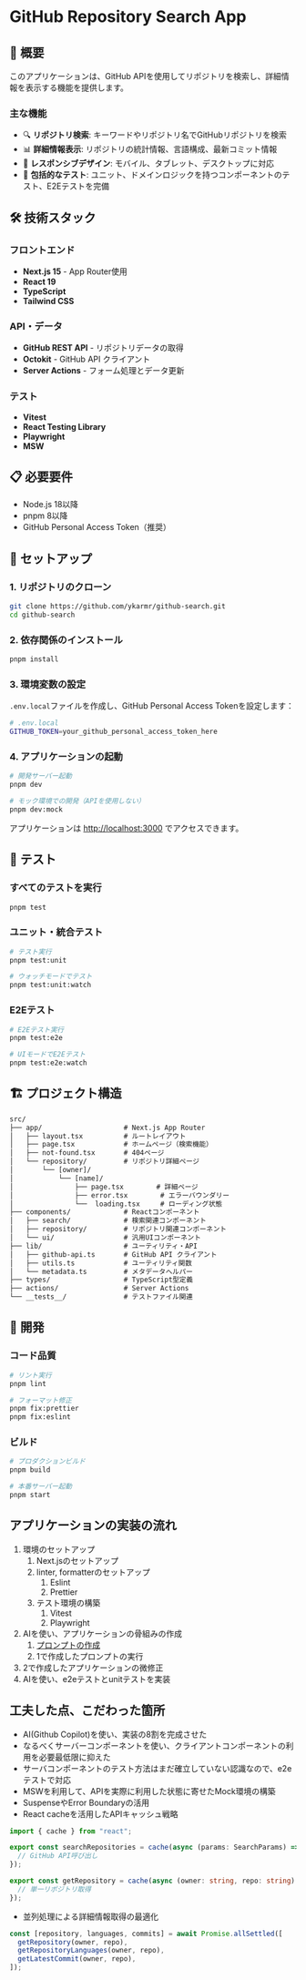# GitHub Repository Search App

## 🚀 概要

このアプリケーションは、GitHub APIを使用してリポジトリを検索し、詳細情報を表示する機能を提供します。

### 主な機能

- 🔍 **リポジトリ検索**: キーワードやリポジトリ名でGitHubリポジトリを検索
- 📊 **詳細情報表示**: リポジトリの統計情報、言語構成、最新コミット情報
- 📱 **レスポンシブデザイン**: モバイル、タブレット、デスクトップに対応
- 🧪 **包括的なテスト**: ユニット、ドメインロジックを持つコンポーネントのテスト、E2Eテストを完備

## 🛠 技術スタック

### フロントエンド

- **Next.js 15** - App Router使用
- **React 19**
- **TypeScript**
- **Tailwind CSS**

### API・データ

- **GitHub REST API** - リポジトリデータの取得
- **Octokit** - GitHub API クライアント
- **Server Actions** - フォーム処理とデータ更新

### テスト

- **Vitest**
- **React Testing Library**
- **Playwright**
- **MSW**

## 📋 必要要件

- Node.js 18以降
- pnpm 8以降
- GitHub Personal Access Token（推奨）

## 🚀 セットアップ

### 1. リポジトリのクローン

```bash
git clone https://github.com/ykarmr/github-search.git
cd github-search
```

### 2. 依存関係のインストール

```bash
pnpm install
```

### 3. 環境変数の設定

`.env.local`ファイルを作成し、GitHub Personal Access Tokenを設定します：

```bash
# .env.local
GITHUB_TOKEN=your_github_personal_access_token_here
```

### 4. アプリケーションの起動

```bash
# 開発サーバー起動
pnpm dev

# モック環境での開発（APIを使用しない）
pnpm dev:mock
```

アプリケーションは <http://localhost:3000> でアクセスできます。

## 🧪 テスト

### すべてのテストを実行

```bash
pnpm test
```

### ユニット・統合テスト

```bash
# テスト実行
pnpm test:unit

# ウォッチモードでテスト
pnpm test:unit:watch
```

### E2Eテスト

```bash
# E2Eテスト実行
pnpm test:e2e

# UIモードでE2Eテスト
pnpm test:e2e:watch
```

## 🏗 プロジェクト構造

```txt
src/
├── app/                    # Next.js App Router
│   ├── layout.tsx          # ルートレイアウト
│   ├── page.tsx            # ホームページ（検索機能）
│   ├── not-found.tsx       # 404ページ
│   └── repository/         # リポジトリ詳細ページ
│       └── [owner]/
│           └── [name]/
│               ├── page.tsx        # 詳細ページ
│               ├── error.tsx        # エラーバウンダリー
│               └──  loading.tsx     # ローディング状態
├── components/             # Reactコンポーネント
│   ├── search/             # 検索関連コンポーネント
│   ├── repository/         # リポジトリ関連コンポーネント
│   └── ui/                 # 汎用UIコンポーネント
├── lib/                    # ユーティリティ・API
│   ├── github-api.ts       # GitHub API クライアント
│   ├── utils.ts            # ユーティリティ関数
│   └── metadata.ts         # メタデータヘルパー
├── types/                  # TypeScript型定義
├── actions/                # Server Actions
└── __tests__/              # テストファイル関連
```

## 🔧 開発

### コード品質

```bash
# リント実行
pnpm lint

# フォーマット修正
pnpm fix:prettier
pnpm fix:eslint
```

### ビルド

```bash
# プロダクションビルド
pnpm build

# 本番サーバー起動
pnpm start
```

## アプリケーションの実装の流れ

1. 環境のセットアップ
   1. Next.jsのセットアップ
   2. linter, formatterのセットアップ
      1. Eslint
      2. Prettier
   3. テスト環境の構築
      1. Vitest
      2. Playwright
2. AIを使い、アプリケーションの骨組みの作成
   1. [プロンプトの作成](./prompt.md)
   2. 1で作成したプロンプトの実行
3. 2で作成したアプリケーションの微修正
4. AIを使い、e2eテストとunitテストを実装

## 工夫した点、こだわった箇所

- AI(Github Copilot)を使い、実装の8割を完成させた
- なるべくサーバーコンポーネントを使い、クライアントコンポーネントの利用を必要最低限に抑えた
- サーバコンポーネントのテスト方法はまだ確立していない認識なので、e2eテストで対応
- MSWを利用して、APIを実際に利用した状態に寄せたMock環境の構築
- SuspenseやError Boundaryの活用
- React cacheを活用したAPIキャッシュ戦略

```typescript
import { cache } from "react";

export const searchRepositories = cache(async (params: SearchParams) => {
  // GitHub API呼び出し
});

export const getRepository = cache(async (owner: string, repo: string) => {
  // 単一リポジトリ取得
});
```

- 並列処理による詳細情報取得の最適化

```typescript
const [repository, languages, commits] = await Promise.allSettled([
  getRepository(owner, repo),
  getRepositoryLanguages(owner, repo),
  getLatestCommit(owner, repo),
]);
```
